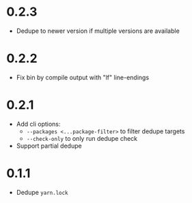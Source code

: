 # 0.2.3

- Dedupe to newer version if multiple versions are available

# 0.2.2

- Fix bin by compile output with "lf" line-endings

# 0.2.1

- Add cli options:
    - `--packages <...package-filter>` to filter dedupe targets
    - `--check-only` to only run dedupe check
- Support partial dedupe

# 0.1.1

- Dedupe `yarn.lock`
